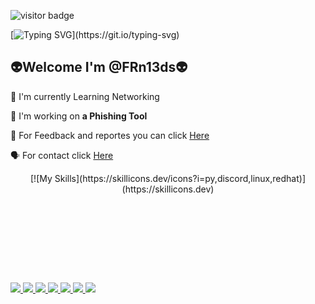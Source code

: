 ![visitor badge](https://visitor-badge.laobi.icu/badge?page_id=jwenjian.visitor-badge)


[![Typing SVG](https://readme-typing-svg.demolab.com/?font=monospace&color=red&center=true&lines=Welcome+to+my+github+profile👋;I'm+FRn13ds+You+Are+Welcome!)](https://git.io/typing-svg)

<div "align:center">
<h2>👽Welcome I'm @FRn13ds👽</h2>

  
🔭 I'm currently Learning Networking

📩 I'm working on **a Phishing Tool**


📝 For Feedback and reportes you can click <a href="https://frn13ds.github.io/Tools_feedback/">Here</a>


🗣 For contact click <a href ="https://frn13ds.github.io/ContactMe/">Here</a>
</div>



















<div style="text-align:center;">
[![My Skills](https://skillicons.dev/icons?i=py,discord,linux,redhat)](https://skillicons.dev)
</div>
<div style="position:absolute;top:500px">
<a href ="Frn13ds">
<img src="https://img.shields.io/badge/TryHackMe-212C42?style=for-the-badge&logo=TryHackMe&logoColor=white" />
</a>
<a href ="https://www.python.org/">
<img src="https://img.shields.io/badge/Python-FFD43B?style=for-the-badge&logo=python&logoColor=blue" />
</a>
<a href ="#">
<img src="{https://img.shields.io/badge/json-5E5C5C?style=for-the-badge&logo=json&logoColor=white}" />
</a>
<a href ="#" >
<img src="https://img.shields.io/badge/JavaScript-323330?style=for-the-badge&logo=javascript&logoColor=F7DF1E" />
</a>
<a href ="https://www.HTML5.org">
<img src="https://img.shields.io/badge/HTML5-E34F26?style=for-the-badge&logo=html5&logoColor=white" />
</a>
<a href ="ysyynxx_46629">
<img src="https://img.shields.io/badge/Discord-5865F2?style=for-the-badge&logo=discord&logoColor=white" />
</a>
<a href="#">
<img src="https://img.shields.io/badge/Steam-000000?style=for-the-badge&logo=steam&logoColor=white" />
</a>
</div>
